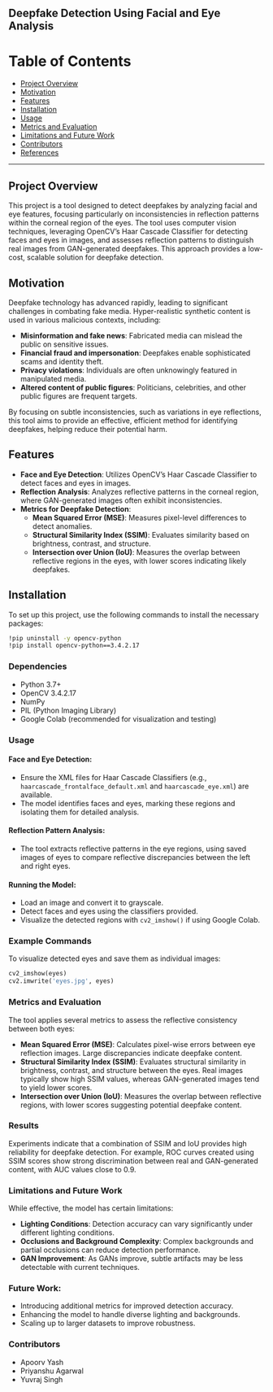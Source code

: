 ## Deepfake Detection Using Facial and Eye Analysis

# Table of Contents
- [Project Overview](#project-overview)
- [Motivation](#motivation)
- [Features](#features)
- [Installation](#installation)
- [Usage](#usage)
- [Metrics and Evaluation](#metrics-and-evaluation)
- [Limitations and Future Work](#limitations-and-future-work)
- [Contributors](#contributors)
- [References](#references)

---

## Project Overview
This project is a tool designed to detect deepfakes by analyzing facial and eye features, focusing particularly on inconsistencies in reflection patterns within the corneal region of the eyes. The tool uses computer vision techniques, leveraging OpenCV’s Haar Cascade Classifier for detecting faces and eyes in images, and assesses reflection patterns to distinguish real images from GAN-generated deepfakes. This approach provides a low-cost, scalable solution for deepfake detection.

## Motivation
Deepfake technology has advanced rapidly, leading to significant challenges in combating fake media. Hyper-realistic synthetic content is used in various malicious contexts, including:

- **Misinformation and fake news**: Fabricated media can mislead the public on sensitive issues.
- **Financial fraud and impersonation**: Deepfakes enable sophisticated scams and identity theft.
- **Privacy violations**: Individuals are often unknowingly featured in manipulated media.
- **Altered content of public figures**: Politicians, celebrities, and other public figures are frequent targets.

By focusing on subtle inconsistencies, such as variations in eye reflections, this tool aims to provide an effective, efficient method for identifying deepfakes, helping reduce their potential harm.

## Features
- **Face and Eye Detection**: Utilizes OpenCV’s Haar Cascade Classifier to detect faces and eyes in images.
- **Reflection Analysis**: Analyzes reflective patterns in the corneal region, where GAN-generated images often exhibit inconsistencies.
- **Metrics for Deepfake Detection**:
  - **Mean Squared Error (MSE)**: Measures pixel-level differences to detect anomalies.
  - **Structural Similarity Index (SSIM)**: Evaluates similarity based on brightness, contrast, and structure.
  - **Intersection over Union (IoU)**: Measures the overlap between reflective regions in the eyes, with lower scores indicating likely deepfakes.

## Installation
To set up this project, use the following commands to install the necessary packages:

```bash
!pip uninstall -y opencv-python
!pip install opencv-python==3.4.2.17
```
### Dependencies
- Python 3.7+
- OpenCV 3.4.2.17
- NumPy
- PIL (Python Imaging Library)
- Google Colab (recommended for visualization and testing)

### Usage

#### Face and Eye Detection:
- Ensure the XML files for Haar Cascade Classifiers (e.g., `haarcascade_frontalface_default.xml` and `haarcascade_eye.xml`) are available.
- The model identifies faces and eyes, marking these regions and isolating them for detailed analysis.

#### Reflection Pattern Analysis:
- The tool extracts reflective patterns in the eye regions, using saved images of eyes to compare reflective discrepancies between the left and right eyes.

#### Running the Model:
- Load an image and convert it to grayscale.
- Detect faces and eyes using the classifiers provided.
- Visualize the detected regions with `cv2_imshow()` if using Google Colab.

### Example Commands
To visualize detected eyes and save them as individual images:

```python
cv2_imshow(eyes)
cv2.imwrite('eyes.jpg', eyes)
```
### Metrics and Evaluation
The tool applies several metrics to assess the reflective consistency between both eyes:

- **Mean Squared Error (MSE)**: Calculates pixel-wise errors between eye reflection images. Large discrepancies indicate deepfake content.
- **Structural Similarity Index (SSIM)**: Evaluates structural similarity in brightness, contrast, and structure between the eyes. Real images typically show high SSIM values, whereas GAN-generated images tend to yield lower scores.
- **Intersection over Union (IoU)**: Measures the overlap between reflective regions, with lower scores suggesting potential deepfake content.

### Results
Experiments indicate that a combination of SSIM and IoU provides high reliability for deepfake detection. For example, ROC curves created using SSIM scores show strong discrimination between real and GAN-generated content, with AUC values close to 0.9.

### Limitations and Future Work
While effective, the model has certain limitations:

- **Lighting Conditions**: Detection accuracy can vary significantly under different lighting conditions.
- **Occlusions and Background Complexity**: Complex backgrounds and partial occlusions can reduce detection performance.
- **GAN Improvement**: As GANs improve, subtle artifacts may be less detectable with current techniques.

### Future Work:
- Introducing additional metrics for improved detection accuracy.
- Enhancing the model to handle diverse lighting and backgrounds.
- Scaling up to larger datasets to improve robustness.

### Contributors
- Apoorv Yash
- Priyanshu Agarwal
- Yuvraj Singh